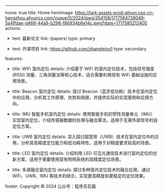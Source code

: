 ---
home: true
title: Home
heroImage: https://lark-assets-prod-aliyun.oss-cn-hangzhou.aliyuncs.com/yuque/0/2024/jpeg/354158/1717584738049-5a4ffdae-d469-44a9-b298-f86934b6e14c.jpeg?date=1717585212400
actions:
  - text: 最新论文
    link: /papers/
    type: primary

  - text: 开源项目
    link: https://github.com/zhangleino1
    type: secondary

features:


  - title: WiFi 室内定位
    details: 介绍基于 WiFi 的室内定位技术，包括信号强度 (RSSI) 测量、三角测量法等核心技术，适合需要利用现有 WiFi 基础设施的应用场景。

  - title: Beacon 室内定位
    details: 探讨 Beacon（蓝牙低功耗）技术在室内定位中的应用，分析其工作原理、优势和局限，并提供实际的实现案例和应用方向。

  - title: IMU 智能手机室内定位
    details: 使用智能手机的惯性测量单元（IMU）实现室内定位，介绍传感器数据的处理与融合算法，适用于无需外部信号的自定位方案。

  - title: UWB 室内定位
    details: 深入探讨超宽带（UWB）技术在室内定位中的应用，分析其高精度定位能力和低功耗特性，适用于对精度要求较高的场景。

  - title: LED 室内定位
    details: 介绍利用 LED 可见光通信技术进行室内定位的创新方案，适用于需要使用现有照明系统的高精度定位场景。

  - title: 多源融合室内定位
    details: 探讨多种室内定位技术的融合应用，通过 WiFi、UWB、IMU 等技术的结合，实现更高精度和更稳定的定位效果。


footer: Copyright © 2024 公众号：程序员石磊
